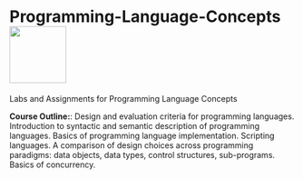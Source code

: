 # Programming-Language-Concepts <img src="https://media.giphy.com/media/xUOwGdiRBeJknhbXjy/giphy.gif" width="100">
Labs and Assignments for Programming Language Concepts

**Course Outline:**: Design and evaluation criteria for programming languages. Introduction to syntactic and semantic description of programming languages. Basics of programming language implementation. Scripting languages. A comparison of design choices across programming paradigms: data objects, data types, control structures, sub-programs. Basics of concurrency.
